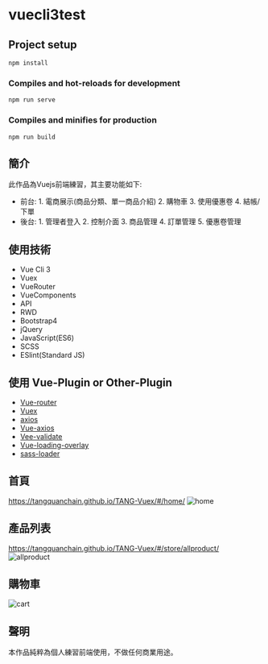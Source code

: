 # vuecli3test

## Project setup
```
npm install
```

### Compiles and hot-reloads for development
```
npm run serve
```

### Compiles and minifies for production
```
npm run build
```

## 簡介

此作品為Vuejs前端練習，其主要功能如下:

- 前台: 1. 電商展示(商品分類、單一商品介紹) 2. 購物車 3. 使用優惠卷 4. 結帳/下單
- 後台: 1. 管理者登入 2. 控制介面 3. 商品管理 4. 訂單管理 5. 優惠卷管理

## 使用技術

- Vue Cli 3
- Vuex
- VueRouter
- VueComponents
- API
- RWD
- Bootstrap4
- jQuery
- JavaScript(ES6)
- SCSS
- ESlint(Standard JS)

## 使用 Vue-Plugin or Other-Plugin

- [Vue-router](https://router.vuejs.org/zh/)
- [Vuex](https://vuex.vuejs.org/)
- [axios](https://github.com/axios/axios)
- [Vue-axios](https://www.npmjs.com/package/vue-axios)
- [Vee-validate](https://baianat.github.io/vee-validate/)
- [Vue-loading-overlay](https://www.npmjs.com/package/vue-loading-overlay)
- [sass-loader](https://github.com/webpack-contrib/sass-loader)

## 首頁

<https://tangquanchain.github.io/TANG-Vuex/#/home/>
![home](https://i.imgur.com/LeP7IVJ.png)

## 產品列表
<https://tangquanchain.github.io/TANG-Vuex/#/store/allproduct/>
![allproduct](https://imgur.com/TWzjgj5.png)

## 購物車
![cart](https://imgur.com/DGFGuIN.png)
## 聲明

本作品純粹為個人練習前端使用，不做任何商業用途。
